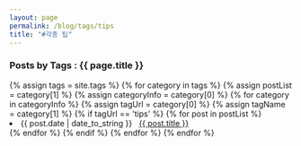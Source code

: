 ```yaml
---
layout: page
permalink: /blog/tags/tips
title: "#각종 팁"
---
```

 
<h3> Posts by Tags : {{ page.title }} </h3>

<div class="card no-margin">
{% assign tags = site.tags %}
{% for category in tags %}
    {% assign postList = category[1] %}
    {% assign categoryInfo = category[0] %}
    {% for category in categoryInfo %}
        {% assign tagUrl = category[0] %}
        {% assign tagName = category[1] %} 
        {% if tagUrl == 'tips' %}
            {% for post in postList %}
                <li class="category-posts"><span>{{ post.date | date_to_string }}</span> &nbsp; <a class="no-br" href="{{ post.url }}">{{ post.title }}</a></li>
            {% endfor %}
        {% endif %}
    {% endfor %}
{% endfor %}
</div>